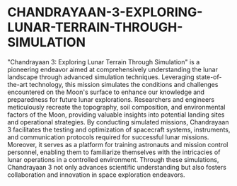 # CHANDRAYAAN-3-EXPLORING-LUNAR-TERRAIN-THROUGH-SIMULATION
"Chandrayaan 3: Exploring Lunar Terrain Through Simulation" is a pioneering endeavor aimed at comprehensively understanding the lunar landscape through advanced simulation techniques. Leveraging state-of-the-art technology, this mission simulates the conditions and challenges encountered on the Moon's surface to enhance our knowledge and preparedness for future lunar explorations. Researchers and engineers meticulously recreate the topography, soil composition, and environmental factors of the Moon, providing valuable insights into potential landing sites and operational strategies. By conducting simulated missions, Chandrayaan 3 facilitates the testing and optimization of spacecraft systems, instruments, and communication protocols required for successful lunar missions. Moreover, it serves as a platform for training astronauts and mission control personnel, enabling them to familiarize themselves with the intricacies of lunar operations in a controlled environment. Through these simulations, Chandrayaan 3 not only advances scientific understanding but also fosters collaboration and innovation in space exploration endeavors.
